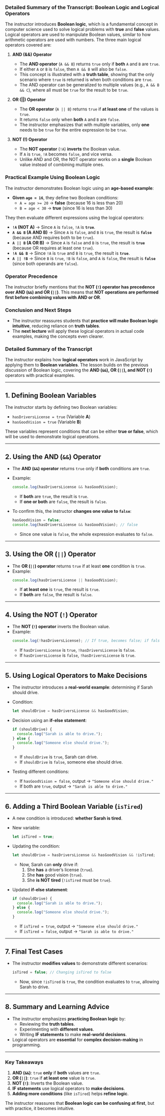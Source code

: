 ### **Detailed Summary of the Transcript: Boolean Logic and Logical Operators**

The instructor introduces **Boolean logic**, which is a fundamental concept in computer science used to solve logical problems with **true** and **false** values. Logical operators are used to manipulate Boolean values, similar to how arithmetic operators are used with numbers. The three main logical operators covered are:

1. **AND (&&) Operator**

   - The **AND operator** (`A && B`) returns `true` only if **both** `A` and `B` are `true`.
   - If either `A` or `B` is `false`, then `A && B` will also be `false`.
   - This concept is illustrated with a **truth table**, showing that the only scenario where `true` is returned is when both conditions are `true`.
   - The AND operator can be generalized to multiple values (e.g., `A && B && C`), where all must be `true` for the result to be `true`.

2. **OR (||) Operator**

   - The **OR operator** (`A || B`) returns `true` if **at least one** of the values is `true`.
   - It returns `false` only when **both** `A` and `B` are `false`.
   - The instructor emphasizes that with multiple variables, only **one** needs to be `true` for the entire expression to be `true`.

3. **NOT (!) Operator**
   - The **NOT operator** (`!A`) **inverts** the Boolean value.
   - If `A` is `true`, `!A` becomes `false`, and vice versa.
   - Unlike AND and OR, the NOT operator works on a **single** Boolean value instead of combining multiple ones.

### **Practical Example Using Boolean Logic**

The instructor demonstrates Boolean logic using an **age-based example**:

- **Given `age = 16`**, they define two Boolean conditions:
  - `A = age >= 20` → **false** (because 16 is less than 20)
  - `B = age < 30` → **true** (since 16 is less than 30)

They then evaluate different expressions using the logical operators:

- **`!A` (NOT A)** → Since `A` is `false`, `!A` is **`true`**.
- **`A && B` (A AND B)** → Since `A` is `false`, and `B` is `true`, the result is **`false`** (because AND requires both to be `true`).
- **`A || B` (A OR B)** → Since `A` is `false` and `B` is `true`, the result is **`true`** (because OR requires at least one `true`).
- **`!A && B`** → Since `!A` is `true` and `B` is `true`, the result is **`true`**.
- **`A || !B`** → Since `B` is `true`, `!B` is `false`, and `A` is `false`, the result is **`false`** (since both operands are `false`).

### **Operator Precedence**

The instructor briefly mentions that the **NOT (`!`) operator has precedence over AND (`&&`) and OR (`||`)**. This means that **NOT operations are performed first before combining values with AND or OR**.

### **Conclusion and Next Steps**

- The instructor reassures students that **practice will make Boolean logic intuitive**, reducing reliance on **truth tables**.
- The **next lecture** will apply these logical operators in actual code examples, making the concepts even clearer.

### **Detailed Summary of the Transcript**

The instructor explains how **logical operators** work in JavaScript by applying them to **Boolean variables**. The lesson builds on the previous discussion of Boolean logic, covering the **AND (`&&`), OR (`||`), and NOT (`!`)** operators with practical examples.

---

## **1. Defining Boolean Variables**

The instructor starts by defining two Boolean variables:

- `hasDriversLicense = true` (Variable **A**)
- `hasGoodVision = true` (Variable **B**)

These variables represent conditions that can be either **true or false**, which will be used to demonstrate logical operations.

---

## **2. Using the AND (`&&`) Operator**

- The **AND (`&&`) operator** returns `true` only if **both** conditions are `true`.
- Example:

  ```javascript
  console.log(hasDriversLicense && hasGoodVision);
  ```

  - If **both** are `true`, the result is `true`.
  - If **one or both** are `false`, the result is `false`.

- To confirm this, the instructor **changes one value to `false`**:
  ```javascript
  hasGoodVision = false;
  console.log(hasDriversLicense && hasGoodVision); // false
  ```
  - Since one value is `false`, the whole expression evaluates to `false`.

---

## **3. Using the OR (`||`) Operator**

- The **OR (`||`) operator** returns `true` if at least **one** condition is `true`.
- Example:
  ```javascript
  console.log(hasDriversLicense || hasGoodVision);
  ```
  - If **at least one** is `true`, the result is `true`.
  - If **both** are `false`, the result is `false`.

---

## **4. Using the NOT (`!`) Operator**

- The **NOT (`!`) operator** inverts the Boolean value.
- Example:
  ```javascript
  console.log(!hasDriversLicense); // If true, becomes false; if false, becomes true.
  ```
  - If `hasDriversLicense` is `true`, `!hasDriversLicense` is `false`.
  - If `hasDriversLicense` is `false`, `!hasDriversLicense` is `true`.

---

## **5. Using Logical Operators to Make Decisions**

- The instructor introduces a **real-world example**: determining if Sarah should drive.
- Condition:
  ```javascript
  let shouldDrive = hasDriversLicense && hasGoodVision;
  ```
- Decision using an **if-else statement**:

  ```javascript
  if (shouldDrive) {
    console.log("Sarah is able to drive.");
  } else {
    console.log("Someone else should drive.");
  }
  ```

  - If `shouldDrive` is `true`, Sarah can drive.
  - If `shouldDrive` is `false`, someone else should drive.

- Testing different conditions:
  - If `hasGoodVision = false`, output → `"Someone else should drive."`
  - If both are `true`, output → `"Sarah is able to drive."`

---

## **6. Adding a Third Boolean Variable (`isTired`)**

- A new condition is introduced: **whether Sarah is tired**.
- New variable:
  ```javascript
  let isTired = true;
  ```
- Updating the condition:

  ```javascript
  let shouldDrive = hasDriversLicense && hasGoodVision && !isTired;
  ```

  - Now, Sarah can **only** drive if:
    1. She **has** a driver’s license (`true`).
    2. She **has** good vision (`true`).
    3. She **is NOT tired** (`!isTired` must be `true`).

- Updated **if-else statement**:
  ```javascript
  if (shouldDrive) {
    console.log("Sarah is able to drive.");
  } else {
    console.log("Someone else should drive.");
  }
  ```
  - If `isTired = true`, output → `"Someone else should drive."`
  - If `isTired = false`, output → `"Sarah is able to drive."`

---

## **7. Final Test Cases**

- The instructor **modifies values** to demonstrate different scenarios:
  ```javascript
  isTired = false; // Changing isTired to false
  ```
  - Now, since `!isTired` is `true`, the condition evaluates to `true`, allowing Sarah to drive.

---

## **8. Summary and Learning Advice**

- The instructor emphasizes **practicing Boolean logic** by:
  - Reviewing the **truth tables**.
  - Experimenting with **different values**.
  - Writing **IF statements** to make **real-world decisions**.
- Logical operators are **essential** for **complex decision-making** in programming.

---

### **Key Takeaways**

1. **AND (`&&`)**: `true` **only** if **both** values are `true`.
2. **OR (`||`)**: `true` if **at least one** value is `true`.
3. **NOT (`!`)**: Inverts the Boolean value.
4. **IF statements** use logical operators to **make decisions**.
5. **Adding more conditions** (like `isTired`) helps **refine logic**.

The instructor reassures that **Boolean logic can be confusing at first**, but with practice, it becomes intuitive.
